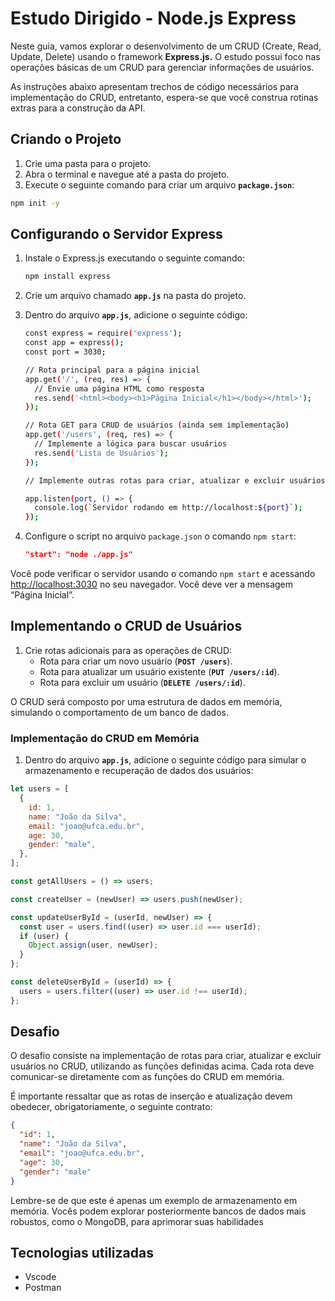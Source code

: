 # Estudo Dirigido - Node.js Express

Neste guia, vamos explorar o desenvolvimento de um CRUD (Create, Read, Update, Delete) usando o framework **Express.js.** O estudo possui foco nas operações básicas de um CRUD para gerenciar informações de usuários.

As instruções abaixo apresentam trechos de código necessários para implementação do CRUD, entretanto, espera-se que você construa rotinas extras para a construção da API.

## Criando o Projeto

1. Crie uma pasta para o projeto.
2. Abra o terminal e navegue até a pasta do projeto.
3. Execute o seguinte comando para criar um arquivo **`package.json`**:

```bash
npm init -y
```

## Configurando o Servidor Express

1. Instale o Express.js executando o seguinte comando:

   ```bash
   npm install express
   ```

2. Crie um arquivo chamado **`app.js`** na pasta do projeto.
3. Dentro do arquivo **`app.js`**, adicione o seguinte código:

   ```bash
   const express = require('express');
   const app = express();
   const port = 3030;

   // Rota principal para a página inicial
   app.get('/', (req, res) => {
     // Envie uma página HTML como resposta
     res.send('<html><body><h1>Página Inicial</h1></body></html>');
   });

   // Rota GET para CRUD de usuários (ainda sem implementação)
   app.get('/users', (req, res) => {
     // Implemente a lógica para buscar usuários
     res.send('Lista de Usuários');
   });

   // Implemente outras rotas para criar, atualizar e excluir usuários

   app.listen(port, () => {
     console.log(`Servidor rodando em http://localhost:${port}`);
   });

   ```

4. Configure o script no arquivo `package.json` o comando `npm start`:

   ```json
   "start": "node ./app.js"
   ```

Você pode verificar o servidor usando o comando `npm start` e acessando [http://localhost:3030](http://localhost:3030/) no seu navegador. Você deve ver a mensagem “Página Inicial”.

## Implementando o CRUD de Usuários

1. Crie rotas adicionais para as operações de CRUD:
   - Rota para criar um novo usuário (**`POST /users`**).
   - Rota para atualizar um usuário existente (**`PUT /users/:id`**).
   - Rota para excluir um usuário (**`DELETE /users/:id`**).

O CRUD será composto por uma estrutura de dados em memória, simulando o comportamento de um banco de dados.

### **Implementação do CRUD em Memória**

1. Dentro do arquivo **`app.js`**, adicione o seguinte código para simular o armazenamento e recuperação de dados dos usuários:

```jsx
let users = [
  {
    id: 1,
    name: "João da Silva",
    email: "joao@ufca.edu.br",
    age: 30,
    gender: "male",
  },
];

const getAllUsers = () => users;

const createUser = (newUser) => users.push(newUser);

const updateUserById = (userId, newUser) => {
  const user = users.find((user) => user.id === userId);
  if (user) {
    Object.assign(user, newUser);
  }
};

const deleteUserById = (userId) => {
  users = users.filter((user) => user.id !== userId);
};
```

## **Desafio**

O desafio consiste na implementação de rotas para criar, atualizar e excluir usuários no CRUD, utilizando as funções definidas acima. Cada rota deve comunicar-se diretamente com as funções do CRUD em memória.

É importante ressaltar que as rotas de inserção e atualização devem obedecer, obrigatoriamente, o seguinte contrato:

```json
{
  "id": 1,
  "name": "João da Silva",
  "email": "joao@ufca.edu.br",
  "age": 30,
  "gender": "male"
}
```

Lembre-se de que este é apenas um exemplo de armazenamento em memória. Vocês podem explorar posteriormente bancos de dados mais robustos, como o MongoDB, para aprimorar suas habilidades

## **Tecnologias utilizadas**

- Vscode
- Postman

